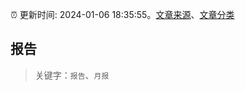 :alarm_clock: 更新时间: 2024-01-06 18:35:55。[文章来源](/README.md)、[文章分类](/TAGS.md)

## 报告


> 关键字：`报告`、`月报`



